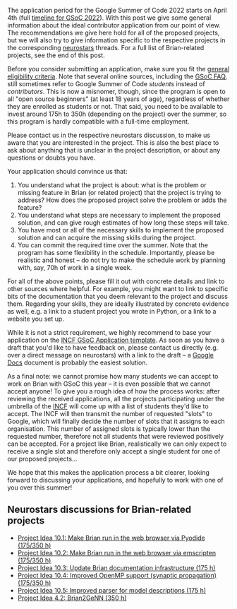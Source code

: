<!--
.. title: Recommendations for GSoC 2022 applications
.. slug: gsoc-applications
.. date: 2022-03-25 21:00:00 UTC
.. category: news
.. tags: Development,GSoC
.. type: text
-->

The application period for the Google Summer of Code 2022 starts on April 4th (full [timeline for GSoC 2022](https://developers.google.com/open-source/gsoc/timeline)). With this post we give some general information about the ideal contributor application from our point of view. The recommendations we give here hold for all of the proposed projects, but we will also try to give information specific to the respective projects in the corresponding [neurostars](https://neurostars.org/) threads. For a full list of Brian-related projects, see the end of this post.

<!-- TEASER_END -->

Before you consider submitting an application, make sure you fit the [general eligibility criteria](https://developers.google.com/open-source/gsoc/faq#what_are_the_eligibility_requirements_for_participation). Note that several online sources, including the [GSoC FAQ](https://developers.google.com/open-source/gsoc/faq), still sometimes refer to Google Summer of Code *students* instead of *contributors*. This is now a misnomer, though, since the program is open to all "open source beginners" (at least 18 years of age), regardless of whether they are enrolled as students or not. That said, you need to be available to invest around 175h to 350h (depending on the project) over the summer, so this program is hardly compatible with a full-time employment.

Please contact us in the respective neurostars discussion, to make us aware that you are interested in the project. This is also the best place to ask about anything that is unclear in the project description, or about any questions or doubts you have.

Your application should convince us that:

1. You understand what the project is about: what is the problem or missing feature in Brian (or related project) that the project is trying to address? How does the proposed project solve the problem or adds the feature?
2. You understand what steps are necessary to implement the proposed solution, and can give rough estimates of how long these steps will take.
3. You have most or all of the necessary skills to implement the proposed solution and can acquire the missing skills during the project.
4. You can commit the required time over the summer. Note that the program has some flexibility in the schedule. Importantly, please be realistic and honest – do not try to make the schedule work by planning with, say, 70h of work in a single week.

For all of the above points, please fill it out with concrete details and link to other sources where helpful. For example, you might want to link to specific bits of the documentation that you deem relevant to the project and discuss them. Regarding your skills, they are ideally illustrated by concrete evidence as well, e.g. a link to a student project you wrote in Python, or a link to a website you set up.

While it is not a strict requirement, we highly recommend to base your application on the [INCF GSoC Application template](https://www.incf.org/sites/default/files/files/INCF_GSoC_2022_Application_template.pdf). As soon as you have a draft that you'd like to have feedback on, please contact us directly (e.g. over a direct message on neurostars) with a link to the draft – a [Google Docs](https://docs.google.com/) document is probably the easiest solution.

As a final note: we cannot promise how many students we can accept to work on Brian with GSoC this year – it is even possible that we cannot accept anyone! To give you a rough idea of how the process works: after reviewing the received applications, all the projects participating under the umbrella of the [INCF](https://www.incf.org) will come up with a list of students they'd like to accept. The INCF will then transmit the number of requested "slots" to Google, which will finally decide the number of slots that it assigns to each organisation. This number of assigned slots is typically lower than the requested number, therefore not all students that were reviewed positively can be accepted. For a project like Brian, realistically we can only expect to receive a single slot and therefore only accept a single student for one of our proposed projects...

We hope that this makes the application process a bit clearer, looking forward to discussing your applications, and hopefully to work with one of you over this summer!

## Neurostars discussions for Brian-related projects

* [Project Idea 10.1: Make Brian run in the web browser via Pyodide (175/350 h)](https://neurostars.org/t/gsoc-2022-project-idea-10-1-make-brian-run-in-the-web-browser-via-pyodide-175-350-h/)
* [Project Idea 10.2: Make Brian run in the web browser via emscripten (175/350 h)](https://neurostars.org/t/gsoc-2022-project-idea-10-2-make-brian-run-in-the-web-browser-via-emscripten-175-350-h/)
* [Project Idea 10.3: Update Brian documentation infrastructure (175 h)](https://neurostars.org/t/gsoc-2022-project-idea-10-3-update-brian-documentation-infrastructure-175-h/)
* [Project Idea 10.4: Improved OpenMP support (synaptic propagation) (175/350 h)](https://neurostars.org/t/gsoc-2022-project-idea-10-4-improved-openmp-support-synaptic-propagation-175-350-h/)
* [Project Idea 10.5: Improved parser for model descriptions (175 h)](https://neurostars.org/t/gsoc-2022-project-idea-10-5-improved-parser-for-model-descriptions-175-h/)
* [Project Idea 4.2: Brian2GeNN (350 h)](https://neurostars.org/t/gsoc-2022-project-idea-4-2-brian2genn-350-h/)
